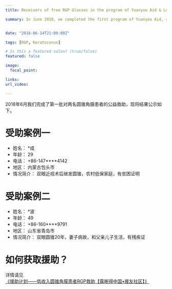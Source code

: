 ```yaml
---
title: Receivers of free RGP Glasses in the program of Yuanyou Aid & LucidKorea 

summary: In June 2018, we completed the first program of Yuanyou Aid, and the results are now being made public as follows.


date: "2018-06-14T21:00:00Z"

tags: [RGP, Keratoconus]

# Is this a featured salon? (true/false)
featured: false

image:
  focal_point: 

links:
url_video: 

---
```


2018年6月我们完成了第一批对两名圆锥角膜患者的公益救助，现将结果公示如下。

# 受助案例一
- 姓名： *成
- 年龄： 29
- 电话： +86-147****4142
- 地区： 内蒙古包头市
- 情况简介： 双眼近视术后继发圆锥，农村低保家庭，有贫困证明
  
# 受助案例二
- 姓名： *波
- 年龄： 49
- 电话： +86-160****9791
- 地区： 山东省青岛市
- 情况简介： 双眼圆锥20年，妻子病故，和父亲儿子生活，有残疾证
  
# 如何获取援助？
详情请见[《援助计划——低收入圆锥角膜患者RGP救助【露晰得中国•援友社区】》](http://localhost:1313/zh/projects/aid/2019040601/)